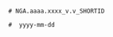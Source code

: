                                                                                                              # NGA.aaaa.xxxx_v.v_SHORTID
	                                                                                                                          #  yyyy-mm-dd


